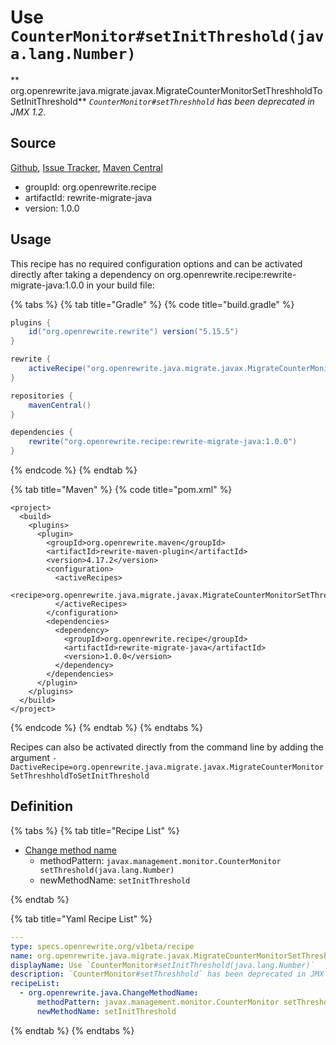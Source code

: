 # Use `CounterMonitor#setInitThreshold(java.lang.Number)`

** org.openrewrite.java.migrate.javax.MigrateCounterMonitorSetThreshholdToSetInitThreshold**
_`CounterMonitor#setThreshhold` has been deprecated in JMX 1.2._

## Source

[Github](https://github.com/openrewrite/rewrite-migrate-java), [Issue Tracker](https://github.com/openrewrite/rewrite-migrate-java/issues), [Maven Central](https://search.maven.org/artifact/org.openrewrite.recipe/rewrite-migrate-java/1.0.0/jar)

* groupId: org.openrewrite.recipe
* artifactId: rewrite-migrate-java
* version: 1.0.0


## Usage

This recipe has no required configuration options and can be activated directly after taking a dependency on org.openrewrite.recipe:rewrite-migrate-java:1.0.0 in your build file:

{% tabs %}
{% tab title="Gradle" %}
{% code title="build.gradle" %}
```groovy
plugins {
    id("org.openrewrite.rewrite") version("5.15.5")
}

rewrite {
    activeRecipe("org.openrewrite.java.migrate.javax.MigrateCounterMonitorSetThreshholdToSetInitThreshold")
}

repositories {
    mavenCentral()
}

dependencies {
    rewrite("org.openrewrite.recipe:rewrite-migrate-java:1.0.0")
}
```
{% endcode %}
{% endtab %}

{% tab title="Maven" %}
{% code title="pom.xml" %}
```markup
<project>
  <build>
    <plugins>
      <plugin>
        <groupId>org.openrewrite.maven</groupId>
        <artifactId>rewrite-maven-plugin</artifactId>
        <version>4.17.2</version>
        <configuration>
          <activeRecipes>
            <recipe>org.openrewrite.java.migrate.javax.MigrateCounterMonitorSetThreshholdToSetInitThreshold</recipe>
          </activeRecipes>
        </configuration>
        <dependencies>
          <dependency>
            <groupId>org.openrewrite.recipe</groupId>
            <artifactId>rewrite-migrate-java</artifactId>
            <version>1.0.0</version>
          </dependency>
        </dependencies>
      </plugin>
    </plugins>
  </build>
</project>
```
{% endcode %}
{% endtab %}
{% endtabs %}

Recipes can also be activated directly from the command line by adding the argument `-DactiveRecipe=org.openrewrite.java.migrate.javax.MigrateCounterMonitorSetThreshholdToSetInitThreshold`

## Definition

{% tabs %}
{% tab title="Recipe List" %}
* [Change method name](../../../java/changemethodname.md)
  * methodPattern: `javax.management.monitor.CounterMonitor setThreshold(java.lang.Number)`
  * newMethodName: `setInitThreshold`

{% endtab %}

{% tab title="Yaml Recipe List" %}
```yaml
---
type: specs.openrewrite.org/v1beta/recipe
name: org.openrewrite.java.migrate.javax.MigrateCounterMonitorSetThreshholdToSetInitThreshold
displayName: Use `CounterMonitor#setInitThreshold(java.lang.Number)`
description: `CounterMonitor#setThreshhold` has been deprecated in JMX 1.2.
recipeList:
  - org.openrewrite.java.ChangeMethodName:
      methodPattern: javax.management.monitor.CounterMonitor setThreshold(java.lang.Number)
      newMethodName: setInitThreshold

```
{% endtab %}
{% endtabs %}
